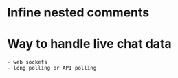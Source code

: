 # Infine nested comments

# Way to handle live chat data
    - web sockets
    - long polling or API polling